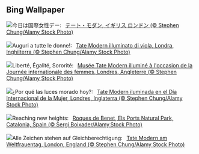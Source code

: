 ## Bing Wallpaper
![](https://www.bing.com/th?id=OHR.TateLightUp_JA-JP2160540676_UHD.jpg&w=1000)今日は国際女性デー:&nbsp;&ensp;[テート・モダン, イギリス ロンドン (© Stephen Chung/Alamy Stock Photo)](https://www.bing.com/th?id=OHR.TateLightUp_JA-JP2160540676_UHD.jpg)
<br><br/>
![](https://www.bing.com/th?id=OHR.TateLightUp_IT-IT9961329902_UHD.jpg&w=1000)Auguri a tutte le donne!:&nbsp;&ensp;[Tate Modern illuminato di viola, Londra, Inghilterra (© Stephen Chung/Alamy Stock Photo)](https://www.bing.com/th?id=OHR.TateLightUp_IT-IT9961329902_UHD.jpg)
<br><br/>
![](https://www.bing.com/th?id=OHR.TateLightUp_FR-FR0418217610_UHD.jpg&w=1000)Liberté, Égalité, Sororité:&nbsp;&ensp;[Musée Tate Modern illuminé à l'occasion de la Journée internationale des femmes, Londres, Angleterre (© Stephen Chung/Alamy Stock Photo)](https://www.bing.com/th?id=OHR.TateLightUp_FR-FR0418217610_UHD.jpg)
<br><br/>
![](https://www.bing.com/th?id=OHR.TateLightUp_ES-ES5015555147_UHD.jpg&w=1000)¿Por qué las luces morado hoy?:&nbsp;&ensp;[Tate Modern iluminada en el Día Internacional de la Mujer, Londres, Inglaterra (© Stephen Chung/Alamy Stock Photo)](https://www.bing.com/th?id=OHR.TateLightUp_ES-ES5015555147_UHD.jpg)
<br><br/>
![](https://www.bing.com/th?id=OHR.TarragonaSpain_EN-GB6677575953_UHD.jpg&w=1000)Reaching new heights:&nbsp;&ensp;[Roques de Benet, Els Ports Natural Park, Catalonia, Spain (© Sergi Boixader/Alamy Stock Photo)](https://www.bing.com/th?id=OHR.TarragonaSpain_EN-GB6677575953_UHD.jpg)
<br><br/>
![](https://www.bing.com/th?id=OHR.TateLightUp_DE-DE4723592694_UHD.jpg&w=1000)Alle Zeichen stehen auf Gleichberechtigung:&nbsp;&ensp;[Tate Modern am Weltfrauentag, London, England (© Stephen Chung/Alamy Stock Photo)](https://www.bing.com/th?id=OHR.TateLightUp_DE-DE4723592694_UHD.jpg)
<br><br/>

